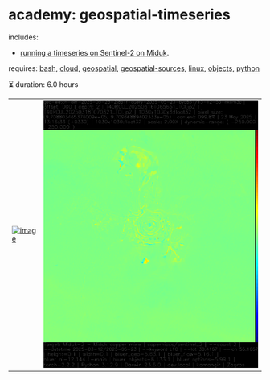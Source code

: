 # academy: geospatial-timeseries

includes:
- [running a timeseries on Sentinel-2 on Miduk](https://github.com/kamangir/bluer-geo/tree/main/bluer_geo/watch).

requires: [bash](./bash.md), [cloud](./cloud.md), [geospatial](./geospatial.md), [geospatial-sources](./geospatial-sources.md), [linux](./linux.md), [objects](./objects.md), [python](./python.md)

⏳ duration: 6.0 hours

|   |   |
| --- | --- |
| [![image](https://github.com/kamangir/assets/raw/main/geo-watch-2025-05-23-2ck64x/geo-watch-2025-05-23-2ck64x.gif?raw=true)](https://github.com/kamangir/bluer-geo/tree/main/bluer_geo/watch) | [![image](https://github.com/kamangir/assets/raw/main/geo-watch-diff-2025-05-23-2j8p1f/geo-watch-diff-2025-05-23-2j8p1f.gif?raw=true)](https://github.com/kamangir/bluer-geo/tree/main/bluer_geo/watch) |
